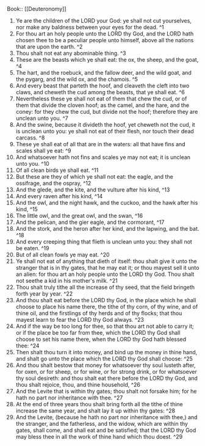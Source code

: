  Book:: [[Deuteronomy]]
 1. Ye are the children of the LORD your God: ye shall not cut yourselves, nor make any baldness between your eyes for the dead. ^1
 2. For thou art an holy people unto the LORD thy God, and the LORD hath chosen thee to be a peculiar people unto himself, above all the nations that are upon the earth. ^2
 3. Thou shalt not eat any abominable thing. ^3
 4. These are the beasts which ye shall eat: the ox, the sheep, and the goat, ^4
 5. The hart, and the roebuck, and the fallow deer, and the wild goat, and the pygarg, and the wild ox, and the chamois. ^5
 6. And every beast that parteth the hoof, and cleaveth the cleft into two claws, and cheweth the cud among the beasts, that ye shall eat. ^6
 7. Nevertheless these ye shall not eat of them that chew the cud, or of them that divide the cloven hoof; as the camel, and the hare, and the coney: for they chew the cud, but divide not the hoof; therefore they are unclean unto you. ^7
 8. And the swine, because it divideth the hoof, yet cheweth not the cud, it is unclean unto you: ye shall not eat of their flesh, nor touch their dead carcass. ^8
 9. These ye shall eat of all that are in the waters: all that have fins and scales shall ye eat: ^9
 10. And whatsoever hath not fins and scales ye may not eat; it is unclean unto you. ^10
 11. Of all clean birds ye shall eat. ^11
 12. But these are they of which ye shall not eat: the eagle, and the ossifrage, and the ospray, ^12
 13. And the glede, and the kite, and the vulture after his kind, ^13
 14. And every raven after his kind, ^14
 15. And the owl, and the night hawk, and the cuckoo, and the hawk after his kind, ^15
 16. The little owl, and the great owl, and the swan, ^16
 17. And the pelican, and the gier eagle, and the cormorant, ^17
 18. And the stork, and the heron after her kind, and the lapwing, and the bat. ^18
 19. And every creeping thing that flieth is unclean unto you: they shall not be eaten. ^19
 20. But of all clean fowls ye may eat. ^20
 21. Ye shall not eat of anything that dieth of itself: thou shalt give it unto the stranger that is in thy gates, that he may eat it; or thou mayest sell it unto an alien: for thou art an holy people unto the LORD thy God. Thou shalt not seethe a kid in his mother's milk. ^21
 22. Thou shalt truly tithe all the increase of thy seed, that the field bringeth forth year by year. ^22
 23. And thou shalt eat before the LORD thy God, in the place which he shall choose to place his name there, the tithe of thy corn, of thy wine, and of thine oil, and the firstlings of thy herds and of thy flocks; that thou mayest learn to fear the LORD thy God always. ^23
 24. And if the way be too long for thee, so that thou art not able to carry it; or if the place be too far from thee, which the LORD thy God shall choose to set his name there, when the LORD thy God hath blessed thee: ^24
 25. Then shalt thou turn it into money, and bind up the money in thine hand, and shalt go unto the place which the LORD thy God shall choose: ^25
 26. And thou shalt bestow that money for whatsoever thy soul lusteth after, for oxen, or for sheep, or for wine, or for strong drink, or for whatsoever thy soul desireth: and thou shalt eat there before the LORD thy God, and thou shalt rejoice, thou, and thine household, ^26
 27. And the Levite that is within thy gates; thou shalt not forsake him; for he hath no part nor inheritance with thee. ^27
 28. At the end of three years thou shalt bring forth all the tithe of thine increase the same year, and shalt lay it up within thy gates: ^28
 29. And the Levite, (because he hath no part nor inheritance with thee,) and the stranger, and the fatherless, and the widow, which are within thy gates, shall come, and shall eat and be satisfied; that the LORD thy God may bless thee in all the work of thine hand which thou doest. ^29
